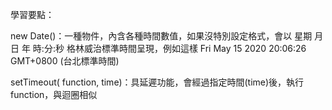 學習要點：

new Date()：一種物件，內含各種時間數值，如果沒特別設定格式，會以 星期 月 日 年 時:分:秒 格林威治標準時間呈現，例如這樣 Fri May 15 2020 20:06:26 GMT+0800 (台北標準時間)

setTimeout( function, time)：具延遲功能，會經過指定時間(time)後，執行function，與迴圈相似